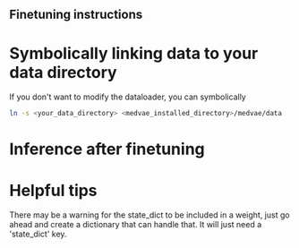 ## Finetuning instructions



# Symbolically linking data to your data directory

If you don't want to modify the dataloader, you can symbolically 

```bash
ln -s <your_data_directory> <medvae_installed_directory>/medvae/data 
```

# Inference after finetuning


# Helpful tips

There may be a warning for the state_dict to be included in a weight, just go ahead and create a dictionary that can handle that. It will just need a 'state_dict' key.